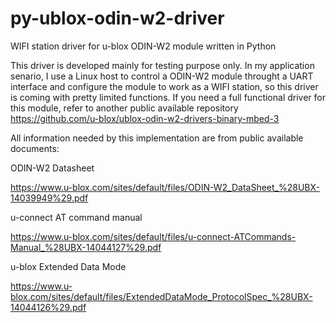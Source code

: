 # py-ublox-odin-w2-driver
WIFI station driver for u-blox ODIN-W2 module written in Python

This driver is developed mainly for testing purpose only. In my application senario, I use a Linux host to control a ODIN-W2 module throught a UART interface and configure the module to work as a WIFI station, so this driver is coming with pretty limited functions. If you need a full functional driver for this module, refer to another public available repository https://github.com/u-blox/ublox-odin-w2-drivers-binary-mbed-3

All information needed by this implementation are from public available documents:

ODIN-W2 Datasheet

https://www.u-blox.com/sites/default/files/ODIN-W2_DataSheet_%28UBX-14039949%29.pdf

u-connect AT command manual

https://www.u-blox.com/sites/default/files/u-connect-ATCommands-Manual_%28UBX-14044127%29.pdf

u-blox Extended Data Mode

https://www.u-blox.com/sites/default/files/ExtendedDataMode_ProtocolSpec_%28UBX-14044126%29.pdf
